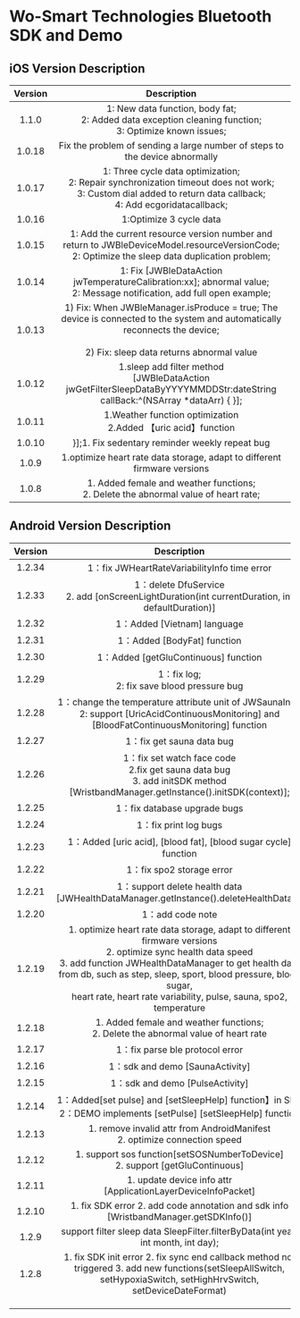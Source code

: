 # Wo-Smart Technologies Bluetooth SDK and Demo 



## iOS  Version Description

| Version |                         Description                          |
| :-----: | :----------------------------------------------------------: |
|  1.1.0  | 1: New data function, body fat;<br/>2: Added data exception cleaning function;<br/>3: Optimize known issues; |
| 1.0.18  | Fix the problem of sending a large number of steps to the device abnormally |
| 1.0.17  | 1: Three cycle data optimization;<br/>2: Repair synchronization timeout does not work;<br/>3: Custom dial added to return data callback;<br/>4: Add ecgoridatacallback; |
| 1.0.16  |                   1:Optimize 3 cycle data                    |
| 1.0.15  | 1: Add the current resource version number and return to JWBleDeviceModel.resourceVersionCode;<br/>2: Optimize the sleep data duplication problem; |
| 1.0.14  | 1: Fix [JWBleDataAction jwTemperatureCalibration:xx]; abnormal value;<br/>2: Message notification, add full open example; |
| 1.0.13  | 1) Fix: When JWBleManager.isProduce = true; The device is connected to the system and automatically reconnects the device;<br/><br/>2) Fix: sleep data returns abnormal value |
| 1.0.12  | 1.sleep add filter method <br />[JWBleDataAction jwGetFilterSleepDataByYYYYMMDDStr:dateString callBack:^(NSArray *dataArr) { }]; |
| 1.0.11  | 1.Weather function optimization<br />2.Added 【uric acid】function |
| 1.0.10  |        }];1. Fix sedentary reminder weekly repeat bug        |
|  1.0.9  | 1.optimize heart rate data storage, adapt to different firmware versions |
|  1.0.8  | 1. Added female and weather functions;<br/>2. Delete the abnormal value of heart rate; |



## Android  Version Description

| Version |                                                                                                                                                       Description                                                                                                                                                        |
|:-------:|:------------------------------------------------------------------------------------------------------------------------------------------------------------------------------------------------------------------------------------------------------------------------------------------------------------------------:|
| 1.2.34  |                                                                                                                                           1：fix JWHeartRateVariabilityInfo time error                                                                                                                                    |
| 1.2.33  |                                                                                                                                           1：delete DfuService <br/>  2. add [onScreenLightDuration(int currentDuration, int defaultDuration)]                                                                                                                                           |
| 1.2.32  |                                                                                                                                                1：Added [Vietnam] language                                                                                                                                                |
| 1.2.31  |                                                                                                                                                1：Added [BodyFat] function                                                                                                                                                |
| 1.2.30  |                                                                                                                                           1：Added [getGluContinuous] function                                                                                                                                            |
| 1.2.29  |                                                                                                                                      1：fix log;<br/> 2: fix save blood pressure bug                                                                                                                                      |
| 1.2.28  |                                                                                    1：change the temperature attribute unit of JWSaunaInfo;<br/> 2: support [UricAcidContinuousMonitoring] and [BloodFatContinuousMonitoring] function                                                                                    |
| 1.2.27  |                                                                                                                                                 1：fix get sauna data bug                                                                                                                                                 |
| 1.2.26  |                                                                                         1：fix set watch face code<br/>  2.fix get sauna data bug<br/>  3. add initSDK method [WristbandManager.getInstance().initSDK(context)];                                                                                          |
| 1.2.25  |                                                                                                                                               1：fix database upgrade bugs                                                                                                                                                |
| 1.2.24  |                                                                                                                                                   1：fix print log bugs                                                                                                                                                   |
| 1.2.23  |                                                                                                                              1：Added [uric acid], [blood fat], [blood sugar cycle] function                                                                                                                              |
| 1.2.22  |                                                                                                                                                 1：fix spo2 storage error                                                                                                                                                 |
| 1.2.21  |                                                                                                                   1：support delete health data [JWHealthDataManager.getInstance().deleteHealthData()]                                                                                                                    |
| 1.2.20  |                                                                                                                                                     1：add code note                                                                                                                                                      |
| 1.2.19  | 1. optimize heart rate data storage, adapt to different firmware versions<br/>2. optimize sync health data speed <br/>3. add function JWHealthDataManager to get health data  from db, such as step, sleep, sport, blood pressure, blood sugar,<br/> heart rate, heart rate variability, pulse, sauna, spo2, temperature |
| 1.2.18  |                                                                                                                  1. Added female and weather functions;<br/>2. Delete the abnormal value of heart rate                                                                                                                   |
| 1.2.17  |                                                                                                                                              1：fix parse ble protocol error                                                                                                                                              |
| 1.2.16  |                                                                                                                                              1：sdk and demo [SaunaActivity]                                                                                                                                              |
| 1.2.15  |                                                                                                                                              1：sdk and demo [PulseActivity]                                                                                                                                              |
| 1.2.14  |                                                                                                     1：Added[set pulse] and [setSleepHelp] function】in SDK<br />2：DEMO implements [setPulse] [setSleepHelp] function                                                                                                      |
| 1.2.13  |                                                                                                                      1. remove invalid attr from AndroidManifest<br /> 2. optimize connection speed                                                                                                                      |
| 1.2.12  |                                                                                                                    1. support sos function[setSOSNumberToDevice]<br /> 2. support [getGluContinuous]                                                                                                                     |
| 1.2.11  |                                                                                                                              1. update device info attr [ApplicationLayerDeviceInfoPacket]                                                                                                                               |
| 1.2.10  |                                                                                                                   1. fix SDK error 2. add code annotation and sdk info [WristbandManager.getSDKInfo()]                                                                                                                   |
|  1.2.9  |                                                                                                                    support filter sleep data SleepFilter.filterByData(int year, int month, int day);                                                                                                                     |
|  1.2.8  |                                                                           1. fix SDK init error 2. fix sync end callback method not triggered 3. add new functions(setSleepAllSwitch, setHypoxiaSwitch, setHighHrvSwitch, setDeviceDateFormat)                                                                           |
|         |                                                                                                                                                                                                                                                                                                                          |
|         |                                                                                                                                                                                                                                                                                                                          |
|         |                                                                                                                                                                                                                                                                                                                          |
